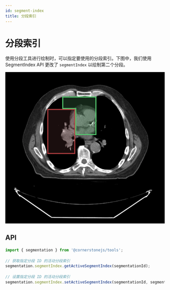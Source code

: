 ```yaml
---
id: segment-index
title: 分段索引
---
```


# 分段索引

使用分段工具进行绘制时，可以指定要使用的分段索引。下图中，我们使用 SegmentIndex API 更改了 `segmentIndex` 以绘制第二个分段。

<div style={{textAlign: 'center', width: '500px'}}>

![](../../../assets/segment-index.png)

</div>

## API

```js
import { segmentation } from '@cornerstonejs/tools';

// 获取指定分段 ID 的活动分段索引
segmentation.segmentIndex.getActiveSegmentIndex(segmentationId);

// 设置指定分段 ID 的活动分段索引
segmentation.segmentIndex.setActiveSegmentIndex(segmentationId, segmentIndex);
```